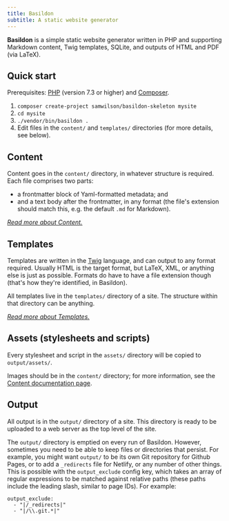 ```yaml
---
title: Basildon
subtitle: A static website generator
---
```


**Basildon** is a simple static website generator
written in PHP and supporting Markdown content, Twig templates,
SQLite, and outputs of HTML and PDF (via LaTeX).

## Quick start

Prerequisites: [PHP](https://www.php.net/) (version 7.3 or higher) and [Composer](https://getcomposer.org/).

1. `composer create-project samwilson/basildon-skeleton mysite`
2. `cd mysite`
3. `./vendor/bin/basildon .`
4. Edit files in the `content/` and `templates/` directories (for more details, see below).

## Content

Content goes in the `content/` directory, in whatever structure is required.
Each file comprises two parts:

* a frontmatter block of Yaml-formatted metadata; and
* and a text body after the frontmatter, in any format
  (the file's extension should match this, e.g. the default `.md` for Markdown).

*[Read more about Content.](content.html)*

## Templates

Templates are written in the [Twig](https://twig.symfony.com/) language, and can output to any format required.
Usually HTML is the target format, but LaTeX, XML, or anything else is just as possible.
Formats do have to have a file extension though (that's how they're identified, in Basildon).

All templates live in the `templates/` directory of a site.
The structure within that directory can be anything.

*[Read more about Templates.](templates.html)*

## Assets (stylesheets and scripts)

Every stylesheet and script in the `assets/` directory
will be copied to `output/assets/`.

Images should be in the `content/` directory;
for more information, see the [Content documentation page](content.html).

## Output

All output is in the `output/` directory of a site.
This directory is ready to be uploaded to a web server as the top level of the site.

The `output/` directory is emptied on every run of Basildon.
However, sometimes you need to be able to keep files or directories that persist.
For example, you might want `output/` to be its own Git repository for Github Pages,
or to add a `_redirects` file for Netlify, or any number of other things.
This is possible with the `output_exclude` config key,
which takes an array of regular expressions to be matched against relative paths
(these paths include the leading slash, similar to page IDs).
For example:

    output_exclude:
      - "|/_redirects|"
      - "|/\\.git.*|"
